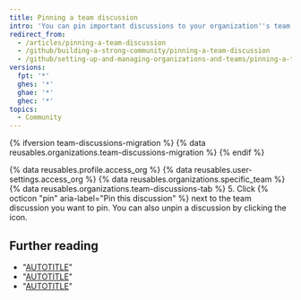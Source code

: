 ```yaml
---
title: Pinning a team discussion
intro: 'You can pin important discussions to your organization''s team pages for easy reference, and unpin discussions that are no longer relevant.'
redirect_from:
  - /articles/pinning-a-team-discussion
  - /github/building-a-strong-community/pinning-a-team-discussion
  - /github/setting-up-and-managing-organizations-and-teams/pinning-a-team-discussion
versions:
  fpt: '*'
  ghes: '*'
  ghae: '*'
  ghec: '*'
topics:
  - Community
---
```


{% ifversion team-discussions-migration %}
{% data reusables.organizations.team-discussions-migration %}
{% endif %}

{% data reusables.profile.access_org %}
{% data reusables.user-settings.access_org %}
{% data reusables.organizations.specific_team %}
{% data reusables.organizations.team-discussions-tab %}
5. Click {% octicon "pin" aria-label="Pin this discussion" %} next to the team discussion you want to pin. You can also unpin a discussion by clicking the icon.

## Further reading

  - "[AUTOTITLE](/organizations/collaborating-with-your-team/about-team-discussions)"
  - "[AUTOTITLE](/organizations/collaborating-with-your-team/creating-a-team-discussion)"
  - "[AUTOTITLE](/organizations/collaborating-with-your-team/editing-or-deleting-a-team-discussion)"
